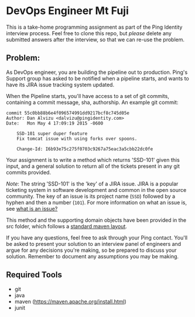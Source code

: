 # DevOps Engineer Mt Fuji

This is a take-home programming assignment as part of the Ping Identity interview
process. Feel free to clone this repo, but _please_ delete any submitted answers after the interview, so that we can re-use the problem.

## Problem:

As DevOps engineer, you are building the pipeline out to production. Ping's
Support group has asked to be notified when a pipeline starts, and wants to
have its JIRA issue tracking system updated.

When the Pipeline starts, you'll have access to a set of git commits,
containing a commit message, sha, authorship. An example git commit:

```
commit 55c0bb88b6e4f096574991dd9217bcf8c745d05e
Author: Dan Alvizu <dalvizu@pingidentity.com>
Date:   Mon May 4 17:09:19 2015 -0600

    SSD-101 super duper feature
    Fix tomcat issue with using forks over spoons.

    Change-Id: I6b93e75c275f0703c9267a75eac3a5cbb22dc0fe
```

Your assignment is to write a method which returns 'SSD-101' given this input, and a general solution to return all of the tickets present in any git commits provided.

_Note_: The string 'SSD-101' is the 'key' of a JIRA issue. JIRA is a popular ticketing system in software development and common in the open source community. The key of an issue is its project name (`SSD`) followed by a hyphen and then a number (`101`). For more information on what an issue is, see [what is an issue?](https://confluence.atlassian.com/jira064/what-is-an-issue-720416138.html)

This method and the supporting domain objects have been provided in the src folder, which follows a [standard maven layout](https://maven.apache.org/guides/introduction/introduction-to-the-standard-directory-layout.html).

If you have any questions, feel free to ask through your Ping contact. You'll be asked to present your solution to an interview panel of engineers and argue for any decisions you're making, so be prepared to discuss your solution. Remember to document any assumptions you may be making.

## Required Tools
* git
* java
* maven (https://maven.apache.org/install.html)
* junit
